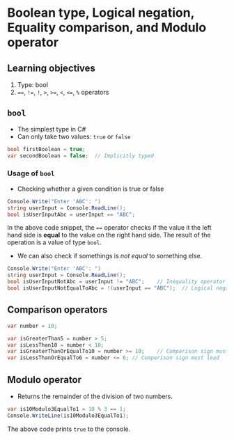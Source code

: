 # Boolean type, Logical negation, Equality comparison, and Modulo operator

## Learning objectives
1. Type: bool
2. `==`, `!=`, `!`, `>`, `>=`, `<`, `<=`, `%` operators

## `bool`
- The simplest type in C#
- Can only take two values: `true` or `false`

```csharp
bool firstBoolean = true;
var secondBoolean = false;	// Implicitly typed
```

### Usage of `bool`
- Checking whether a given condition is true or false
```csharp
Console.Write("Enter 'ABC': ")
string userInput = Console.ReadLine();
bool isUserInputAbc = userInput == "ABC";
```

In the above code snippet, the `==` operator checks 
if the value it the left hand side is <b>equal</b> 
to the value on the right hand side. The result 
of the operation is a value of type `bool`.

- We can also check if somethings is <em>not equal</em> 
to something else.

```csharp
Console.Write("Enter 'ABC': ")
string userInput = Console.ReadLine();
bool isUserInputNotAbc = userInput != "ABC";	// Inequality operator
bool isUserInputNotEqualToAbc = !(userInput == "ABC");	// Logical negation
```

## Comparison operators
```csharp
var number = 10;

var isGreaterThan5 = number > 5;	
var isLessThan10 = number < 10;
var isGreaterThanOrEqualTo10 = number >= 10;	// Comparison sign must lead
var isLessThanOrEqualTo6 = number <= 6;	// Comparison sign must lead
```

## Modulo operator
- Returns the remainder of the division of two 
numbers.

```csharp
var is10Modulo3EqualTo1 = 10 % 3 == 1;
Console.WriteLine(is10Modulo3EqualTo1);
```
The above code prints `true` to the console.